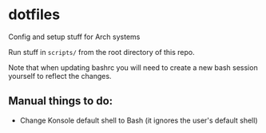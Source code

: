 # dotfiles

Config and setup stuff for Arch systems

Run stuff in `scripts/` from the root directory of this repo.

Note that when updating bashrc you will need to create a new bash session yourself to reflect the changes. 

## Manual things to do:

- Change Konsole default shell to Bash (it ignores the user's default shell)